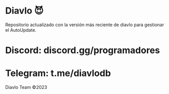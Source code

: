# Diavlo 😈
Repositorio actualizado con la versión más reciente de diavlo para gestionar el AutoUpdate.

# Discord: discord.gg/programadores
# Telegram: t.me/diavlodb

Diavlo Team ©2023
